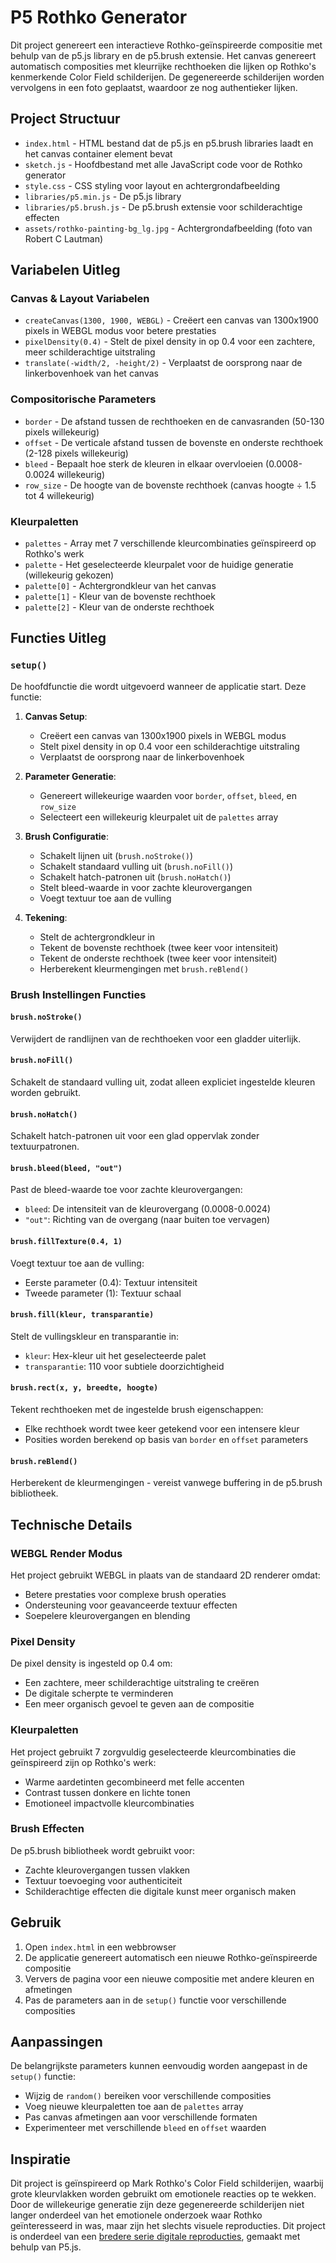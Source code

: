 # P5 Rothko Generator

Dit project genereert een interactieve Rothko-geïnspireerde compositie met behulp van de p5.js library en de p5.brush extensie. Het canvas genereert automatisch composities met kleurrijke rechthoeken die lijken op Rothko's kenmerkende Color Field schilderijen. De gegenereerde schilderijen worden vervolgens in een foto geplaatst, waardoor ze nog authentieker lijken.

## Project Structuur

- `index.html` - HTML bestand dat de p5.js en p5.brush libraries laadt en het canvas container element bevat
- `sketch.js` - Hoofdbestand met alle JavaScript code voor de Rothko generator
- `style.css` - CSS styling voor layout en achtergrondafbeelding
- `libraries/p5.min.js` - De p5.js library
- `libraries/p5.brush.js` - De p5.brush extensie voor schilderachtige effecten
- `assets/rothko-painting-bg_lg.jpg` - Achtergrondafbeelding (foto van Robert C Lautman)

## Variabelen Uitleg

### Canvas & Layout Variabelen
- `createCanvas(1300, 1900, WEBGL)` - Creëert een canvas van 1300x1900 pixels in WEBGL modus voor betere prestaties
- `pixelDensity(0.4)` - Stelt de pixel density in op 0.4 voor een zachtere, meer schilderachtige uitstraling
- `translate(-width/2, -height/2)` - Verplaatst de oorsprong naar de linkerbovenhoek van het canvas

### Compositorische Parameters
- `border` - De afstand tussen de rechthoeken en de canvasranden (50-130 pixels willekeurig)
- `offset` - De verticale afstand tussen de bovenste en onderste rechthoek (2-128 pixels willekeurig)
- `bleed` - Bepaalt hoe sterk de kleuren in elkaar overvloeien (0.0008-0.0024 willekeurig)
- `row_size` - De hoogte van de bovenste rechthoek (canvas hoogte ÷ 1.5 tot 4 willekeurig)

### Kleurpaletten
- `palettes` - Array met 7 verschillende kleurcombinaties geïnspireerd op Rothko's werk
- `palette` - Het geselecteerde kleurpalet voor de huidige generatie (willekeurig gekozen)
- `palette[0]` - Achtergrondkleur van het canvas
- `palette[1]` - Kleur van de bovenste rechthoek
- `palette[2]` - Kleur van de onderste rechthoek

## Functies Uitleg

### `setup()`
De hoofdfunctie die wordt uitgevoerd wanneer de applicatie start. Deze functie:

1. **Canvas Setup**: 
   - Creëert een canvas van 1300x1900 pixels in WEBGL modus
   - Stelt pixel density in op 0.4 voor een schilderachtige uitstraling
   - Verplaatst de oorsprong naar de linkerbovenhoek

2. **Parameter Generatie**:
   - Genereert willekeurige waarden voor `border`, `offset`, `bleed`, en `row_size`
   - Selecteert een willekeurig kleurpalet uit de `palettes` array

3. **Brush Configuratie**:
   - Schakelt lijnen uit (`brush.noStroke()`)
   - Schakelt standaard vulling uit (`brush.noFill()`)
   - Schakelt hatch-patronen uit (`brush.noHatch()`)
   - Stelt bleed-waarde in voor zachte kleurovergangen
   - Voegt textuur toe aan de vulling

4. **Tekening**:
   - Stelt de achtergrondkleur in
   - Tekent de bovenste rechthoek (twee keer voor intensiteit)
   - Tekent de onderste rechthoek (twee keer voor intensiteit)
   - Herberekent kleurmengingen met `brush.reBlend()`

### Brush Instellingen Functies

#### `brush.noStroke()`
Verwijdert de randlijnen van de rechthoeken voor een gladder uiterlijk.

#### `brush.noFill()`
Schakelt de standaard vulling uit, zodat alleen expliciet ingestelde kleuren worden gebruikt.

#### `brush.noHatch()`
Schakelt hatch-patronen uit voor een glad oppervlak zonder textuurpatronen.

#### `brush.bleed(bleed, "out")`
Past de bleed-waarde toe voor zachte kleurovergangen:
- `bleed`: De intensiteit van de kleurovergang (0.0008-0.0024)
- `"out"`: Richting van de overgang (naar buiten toe vervagen)

#### `brush.fillTexture(0.4, 1)`
Voegt textuur toe aan de vulling:
- Eerste parameter (0.4): Textuur intensiteit
- Tweede parameter (1): Textuur schaal

#### `brush.fill(kleur, transparantie)`
Stelt de vullingskleur en transparantie in:
- `kleur`: Hex-kleur uit het geselecteerde palet
- `transparantie`: 110 voor subtiele doorzichtigheid

#### `brush.rect(x, y, breedte, hoogte)`
Tekent rechthoeken met de ingestelde brush eigenschappen:
- Elke rechthoek wordt twee keer getekend voor een intensere kleur
- Posities worden berekend op basis van `border` en `offset` parameters

#### `brush.reBlend()`
Herberekent de kleurmengingen - vereist vanwege buffering in de p5.brush bibliotheek.

## Technische Details

### WEBGL Render Modus
Het project gebruikt WEBGL in plaats van de standaard 2D renderer omdat:
- Betere prestaties voor complexe brush operaties
- Ondersteuning voor geavanceerde textuur effecten
- Soepelere kleurovergangen en blending

### Pixel Density
De pixel density is ingesteld op 0.4 om:
- Een zachtere, meer schilderachtige uitstraling te creëren
- De digitale scherpte te verminderen
- Een meer organisch gevoel te geven aan de compositie

### Kleurpaletten
Het project gebruikt 7 zorgvuldig geselecteerde kleurcombinaties die geïnspireerd zijn op Rothko's werk:
- Warme aardetinten gecombineerd met felle accenten
- Contrast tussen donkere en lichte tonen
- Emotioneel impactvolle kleurcombinaties

### Brush Effecten
De p5.brush bibliotheek wordt gebruikt voor:
- Zachte kleurovergangen tussen vlakken
- Textuur toevoeging voor authenticiteit
- Schilderachtige effecten die digitale kunst meer organisch maken

## Gebruik

1. Open `index.html` in een webbrowser
2. De applicatie genereert automatisch een nieuwe Rothko-geïnspireerde compositie
3. Ververs de pagina voor een nieuwe compositie met andere kleuren en afmetingen
4. Pas de parameters aan in de `setup()` functie voor verschillende composities

## Aanpassingen

De belangrijkste parameters kunnen eenvoudig worden aangepast in de `setup()` functie:
- Wijzig de `random()` bereiken voor verschillende composities
- Voeg nieuwe kleurpaletten toe aan de `palettes` array
- Pas canvas afmetingen aan voor verschillende formaten
- Experimenteer met verschillende `bleed` en `offset` waarden


## Inspiratie

Dit project is geïnspireerd op Mark Rothko's Color Field schilderijen, waarbij grote kleurvlakken worden gebruikt om emotionele reacties op te wekken. Door de willekeurige generatie zijn deze gegenereerde schilderijen niet langer onderdeel van het emotionele onderzoek waar Rothko geïnteresseerd in was, maar zijn het slechts visuele reproducties. Dit project is onderdeel van een [bredere serie digitale reproducties](https://github.com/search?q=owner%3AJeffreyArts+p5&type=repositories), gemaakt met behulp van P5.js.

